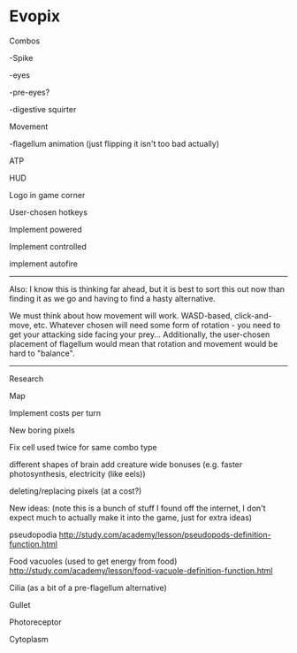 # Evopix
Combos

-Spike

-eyes

-pre-eyes?

-digestive squirter
  

Movement

-flagellum animation (just flipping it isn't too bad actually)
  
ATP

HUD

Logo in game corner

User-chosen hotkeys

Implement powered

Implement controlled

implement autofire


*****************************************************************************************************************
Also:
I know this is thinking far ahead, but it is best to sort this out now than finding it as we go and having to find a hasty alternative.

We must think about how movement will work. WASD-based, click-and-move, etc.
Whatever chosen will need some form of rotation - you need to get your attacking side facing your prey...
Additionally, the user-chosen placement of flagellum would mean that rotation and movement would be hard to "balance".

*****************************************************************************************************************


Research

Map

Implement costs per turn

New boring pixels

Fix cell used twice for same combo type

different shapes of brain add creature wide bonuses (e.g. faster photosynthesis, electricity (like eels))

deleting/replacing pixels (at a cost?)

New ideas: (note this is a bunch of stuff I found off the internet, I don't expect much to actually make it into the game, just for extra ideas)

pseudopodia
http://study.com/academy/lesson/pseudopods-definition-function.html

Food vacuoles (used to get energy from food)
http://study.com/academy/lesson/food-vacuole-definition-function.html

Cilia (as a bit of a pre-flagellum alternative)

Gullet

Photoreceptor

Cytoplasm
